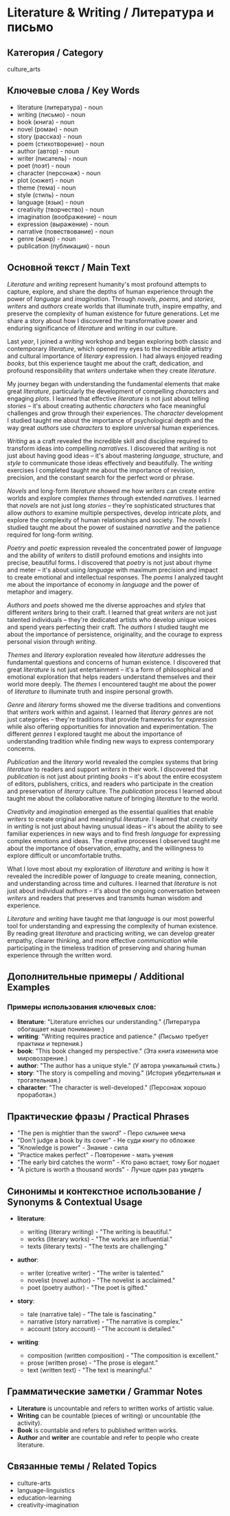 # Literature & Writing / Литература и письмо

## Категория / Category
culture_arts

## Ключевые слова / Key Words
- literature (литература) - noun
- writing (письмо) - noun
- book (книга) - noun
- novel (роман) - noun
- story (рассказ) - noun
- poem (стихотворение) - noun
- author (автор) - noun
- writer (писатель) - noun
- poet (поэт) - noun
- character (персонаж) - noun
- plot (сюжет) - noun
- theme (тема) - noun
- style (стиль) - noun
- language (язык) - noun
- creativity (творчество) - noun
- imagination (воображение) - noun
- expression (выражение) - noun
- narrative (повествование) - noun
- genre (жанр) - noun
- publication (публикация) - noun

## Основной текст / Main Text

*Literature* and *writing* represent humanity's most profound attempts to capture, explore, and share the depths of human experience through the power of *language* and *imagination*. Through *novels*, *poems*, and *stories*, *writers* and *authors* create worlds that illuminate truth, inspire empathy, and preserve the complexity of human existence for future generations. Let me share a story about how I discovered the transformative power and enduring significance of *literature* and *writing* in our culture.

Last *year*, I joined a *writing* workshop and began exploring both classic and contemporary *literature*, which opened my eyes to the incredible artistry and cultural importance of *literary* expression. I had always enjoyed reading *books*, but this experience taught me about the craft, dedication, and profound responsibility that *writers* undertake when they create *literature*.

My journey began with understanding the fundamental elements that make great *literature*, particularly the development of compelling *characters* and engaging *plots*. I learned that effective *literature* is not just about telling *stories* – it's about creating authentic *characters* who face meaningful challenges and grow through their experiences. The *character* development I studied taught me about the importance of psychological depth and the way great *authors* use *characters* to explore universal human experiences.

*Writing* as a craft revealed the incredible skill and discipline required to transform ideas into compelling *narratives*. I discovered that *writing* is not just about having good ideas – it's about mastering *language*, structure, and *style* to communicate those ideas effectively and beautifully. The *writing* exercises I completed taught me about the importance of revision, precision, and the constant search for the perfect word or phrase.

*Novels* and long-form *literature* showed me how *writers* can create entire worlds and explore complex *themes* through extended *narratives*. I learned that *novels* are not just long *stories* – they're sophisticated structures that allow *authors* to examine multiple perspectives, develop intricate *plots*, and explore the complexity of human relationships and society. The *novels* I studied taught me about the power of sustained *narrative* and the patience required for long-form *writing*.

*Poetry* and *poetic* expression revealed the concentrated power of *language* and the ability of *writers* to distill profound emotions and insights into precise, beautiful forms. I discovered that *poetry* is not just about rhyme and meter – it's about using *language* with maximum precision and impact to create emotional and intellectual responses. The *poems* I analyzed taught me about the importance of economy in *language* and the power of metaphor and imagery.

*Authors* and *poets* showed me the diverse approaches and *styles* that different *writers* bring to their craft. I learned that great *writers* are not just talented individuals – they're dedicated artists who develop unique voices and spend years perfecting their craft. The *authors* I studied taught me about the importance of persistence, originality, and the courage to express personal vision through *writing*.

*Themes* and *literary* exploration revealed how *literature* addresses the fundamental questions and concerns of human existence. I discovered that great *literature* is not just entertainment – it's a form of philosophical and emotional exploration that helps readers understand themselves and their world more deeply. The *themes* I encountered taught me about the power of *literature* to illuminate truth and inspire personal growth.

*Genre* and *literary* forms showed me the diverse traditions and conventions that *writers* work within and against. I learned that *literary* *genres* are not just categories – they're traditions that provide frameworks for *expression* while also offering opportunities for innovation and experimentation. The different *genres* I explored taught me about the importance of understanding tradition while finding new ways to express contemporary concerns.

*Publication* and the *literary* world revealed the complex systems that bring *literature* to readers and support *writers* in their work. I discovered that *publication* is not just about printing *books* – it's about the entire ecosystem of editors, publishers, critics, and readers who participate in the creation and preservation of *literary* culture. The *publication* process I learned about taught me about the collaborative nature of bringing *literature* to the world.

*Creativity* and *imagination* emerged as the essential qualities that enable *writers* to create original and meaningful *literature*. I learned that *creativity* in *writing* is not just about having unusual ideas – it's about the ability to see familiar experiences in new ways and to find fresh *language* for expressing complex emotions and ideas. The creative processes I observed taught me about the importance of observation, empathy, and the willingness to explore difficult or uncomfortable truths.

What I love most about my exploration of *literature* and *writing* is how it revealed the incredible power of *language* to create meaning, connection, and understanding across time and cultures. I learned that *literature* is not just about individual *authors* – it's about the ongoing conversation between *writers* and readers that preserves and transmits human wisdom and experience.

*Literature* and *writing* have taught me that *language* is our most powerful tool for understanding and expressing the complexity of human existence. By reading great *literature* and practicing *writing*, we can develop greater empathy, clearer thinking, and more effective *communication* while participating in the timeless tradition of preserving and sharing human experience through the written word.

## Дополнительные примеры / Additional Examples

### Примеры использования ключевых слов:
- **literature**: "Literature enriches our understanding." (Литература обогащает наше понимание.)
- **writing**: "Writing requires practice and patience." (Письмо требует практики и терпения.)
- **book**: "This book changed my perspective." (Эта книга изменила мое мировоззрение.)
- **author**: "The author has a unique style." (У автора уникальный стиль.)
- **story**: "The story is compelling and moving." (История убедительная и трогательная.)
- **character**: "The character is well-developed." (Персонаж хорошо проработан.)

## Практические фразы / Practical Phrases

- "The pen is mightier than the sword" - Перо сильнее меча
- "Don't judge a book by its cover" - Не суди книгу по обложке
- "Knowledge is power" - Знание - сила
- "Practice makes perfect" - Повторение - мать учения
- "The early bird catches the worm" - Кто рано встает, тому Бог подает
- "A picture is worth a thousand words" - Лучше один раз увидеть

## Синонимы и контекстное использование / Synonyms & Contextual Usage

- **literature**: 
  - writing (literary writing) - "The writing is beautiful."
  - works (literary works) - "The works are influential."
  - texts (literary texts) - "The texts are challenging."

- **author**: 
  - writer (creative writer) - "The writer is talented."
  - novelist (novel author) - "The novelist is acclaimed."
  - poet (poetry author) - "The poet is gifted."

- **story**: 
  - tale (narrative tale) - "The tale is fascinating."
  - narrative (story narrative) - "The narrative is complex."
  - account (story account) - "The account is detailed."

- **writing**: 
  - composition (written composition) - "The composition is excellent."
  - prose (written prose) - "The prose is elegant."
  - text (written text) - "The text is meaningful."

## Грамматические заметки / Grammar Notes

- **Literature** is uncountable and refers to written works of artistic value.
- **Writing** can be countable (pieces of writing) or uncountable (the activity).
- **Book** is countable and refers to published written works.
- **Author** and **writer** are countable and refer to people who create literature.

## Связанные темы / Related Topics

- culture-arts
- language-linguistics
- education-learning
- creativity-imagination


